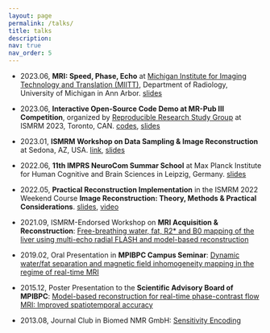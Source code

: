 ```yaml
---
layout: page
permalink: /talks/
title: talks
description:
nav: true
nav_order: 5
---
```


- 2023.06, **MRI: Speed, Phase, Echo** at [Michigan Institute for Imaging Technology and Translation (MIITT)](https://miitt.med.umich.edu/), Department of Radiology, University of Michigan in Ann Arbor. [slides](/assets/talks/2023_umich_miitt.pdf)

- 2023.06, **Interactive Open-Source Code Demo at MR-Pub III Competition**, organized by [Reproducible Research Study Group](https://ismrm.github.io/rrsg/) at ISMRM 2023, Toronto, CAN. [codes](https://github.com/ZhengguoTan/NAViEPI), [slides](/assets/talks/2023_MR-Pub_JETS.pptx)

- 2023.01, **ISMRM Workshop on Data Sampling & Image Reconstruction** at Sedona, AZ, USA. [link](https://www.ismrm.org/workshops/2023/Data/), [slides](/assets/talks/2023_Sedona_model-based_DTI.pdf)

- 2022.06, **11th IMPRS NeuroCom Summar School** at Max Planck Institute for Human Cognitive and Brain Sciences in Leipzig, Germany. [slides](/assets/talks/2022_Leipzig_NeuroCom_DL-MRI.pdf)

- 2022.05, **Practical Reconstruction Implementation** in the ISMRM 2022 Weekend Course **Image Reconstruction: Theory, Methods & Practical Considerations**. [slides](/assets/talks/2022_ISMRM_Education_Prac-Recon.pdf), [video](/assets/talks/2022_ISMRM_Education_Prac-Recon_REPI.gif)

- 2021.09, ISMRM-Endorsed Workshop on **MRI Acquisition & Reconstruction**: [Free-breathing water, fat, R2\* and B0 mapping of the liver using multi-echo radial FLASH and model-based reconstruction](/assets/talks/2021_ISMRM_Workshop_Acq-Recon.pdf)

- 2019.02, Oral Presentation in **MPIBPC Campus Seminar**: [Dynamic water/fat separation and magnetic field inhomogeneity mapping in the regime of real-time MRI](/assets/talks/2019-02-20_MPIBPC_11.pdf)

- 2015.12, Poster Presentation to the **Scientific Advisory Board of MPIBPC**: [Model-based reconstruction for real-time phase-contrast flow MRI: Improved spatiotemporal accuracy](/assets/talks/2015-12-09_MPIBPC_SAB.pdf)

- 2013.08, Journal Club in Biomed NMR GmbH: [Sensitivity Encoding](/assets/talks/2013-08-07_BiomedNMR_SENSE.pdf)
